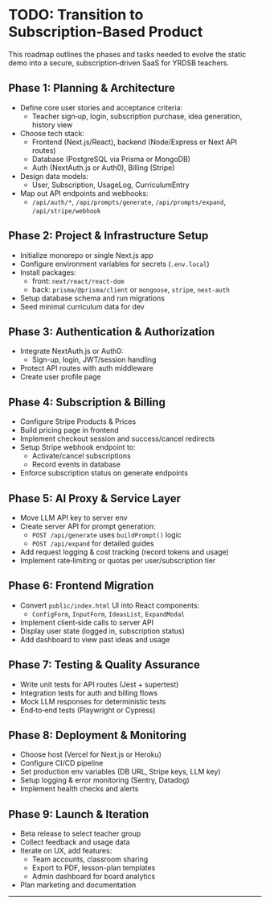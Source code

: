 # TODO: Transition to Subscription‑Based Product

This roadmap outlines the phases and tasks needed to evolve the static demo into a secure, subscription‑driven SaaS for YRDSB teachers.

## Phase 1: Planning & Architecture
- Define core user stories and acceptance criteria:
  - Teacher sign‑up, login, subscription purchase, idea generation, history view
- Choose tech stack:
  - Frontend (Next.js/React), backend (Node/Express or Next API routes)
  - Database (PostgreSQL via Prisma or MongoDB)
  - Auth (NextAuth.js or Auth0), Billing (Stripe)
- Design data models:
  - User, Subscription, UsageLog, CurriculumEntry
- Map out API endpoints and webhooks:
  - `/api/auth/*`, `/api/prompts/generate`, `/api/prompts/expand`, `/api/stripe/webhook`

## Phase 2: Project & Infrastructure Setup
- Initialize monorepo or single Next.js app
- Configure environment variables for secrets (`.env.local`)
- Install packages:
  - front: `next/react/react-dom`
  - back: `prisma/@prisma/client` or `mongoose`, `stripe`, `next-auth`
- Setup database schema and run migrations
- Seed minimal curriculum data for dev

## Phase 3: Authentication & Authorization
- Integrate NextAuth.js or Auth0:
  - Sign-up, login, JWT/session handling
- Protect API routes with auth middleware
- Create user profile page

## Phase 4: Subscription & Billing
- Configure Stripe Products & Prices
- Build pricing page in frontend
- Implement checkout session and success/cancel redirects
- Setup Stripe webhook endpoint to:
  - Activate/cancel subscriptions
  - Record events in database
- Enforce subscription status on generate endpoints

## Phase 5: AI Proxy & Service Layer
- Move LLM API key to server env
- Create server API for prompt generation:
  - `POST /api/generate` uses `buildPrompt()` logic
  - `POST /api/expand` for detailed guides
- Add request logging & cost tracking (record tokens and usage)
- Implement rate‑limiting or quotas per user/subscription tier

## Phase 6: Frontend Migration
- Convert `public/index.html` UI into React components:
  - `ConfigForm`, `InputForm`, `IdeasList`, `ExpandModal`  
- Implement client‑side calls to server API
- Display user state (logged in, subscription status)
- Add dashboard to view past ideas and usage

## Phase 7: Testing & Quality Assurance
- Write unit tests for API routes (Jest + supertest)
- Integration tests for auth and billing flows
- Mock LLM responses for deterministic tests
- End‑to‑end tests (Playwright or Cypress)

## Phase 8: Deployment & Monitoring
- Choose host (Vercel for Next.js or Heroku)
- Configure CI/CD pipeline
- Set production env variables (DB URL, Stripe keys, LLM key)
- Setup logging & error monitoring (Sentry, Datadog)
- Implement health checks and alerts

## Phase 9: Launch & Iteration
- Beta release to select teacher group
- Collect feedback and usage data
- Iterate on UX, add features:
  - Team accounts, classroom sharing
  - Export to PDF, lesson-plan templates
  - Admin dashboard for board analytics
- Plan marketing and documentation

---
